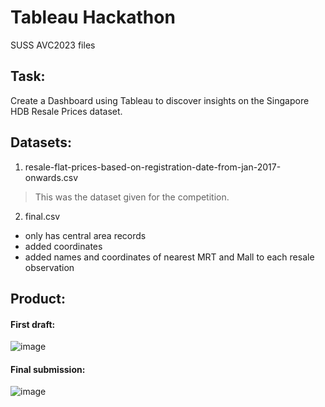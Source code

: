 # Tableau Hackathon
SUSS AVC2023 files

## Task:
Create a Dashboard using Tableau to discover insights on the Singapore HDB Resale Prices dataset.

## Datasets:
1. resale-flat-prices-based-on-registration-date-from-jan-2017-onwards.csv
> This was the dataset given for the competition.
   
2. final.csv
- only has central area records
- added coordinates
- added names and coordinates of nearest MRT and Mall to each resale observation 

## Product:
#### First draft:
![image](https://github.com/Javen05/Tableau-Hackathon/assets/107395637/c53d044a-9fb4-4662-a4b5-cb8d62c9a7eb)


#### Final submission:
![image](https://github.com/Javen05/Tableau-Hackathon/assets/107395637/0f6e8074-d935-49fe-9924-d24a1b2fd82f)


